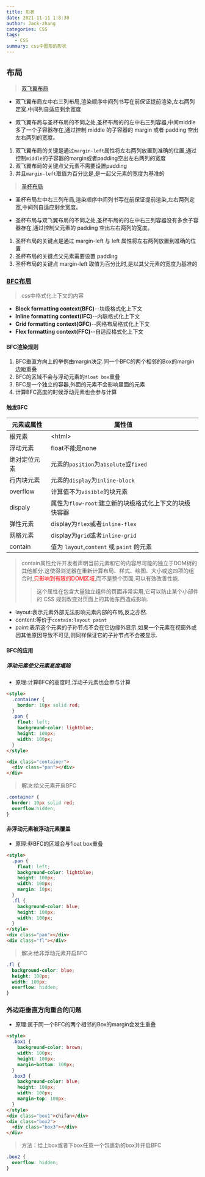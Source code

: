 ```yaml
---
title: 形状
date: 2021-11-11 1:8:30
author: Jack-zhang
categories: CSS
tags:
   - CSS
summary: css中图形的形状
---
```


## 布局

> [双飞翼布局](1.三栏布局/1.中间自适应/3.双飞翼布局.html)

* 双飞翼布局左中右三列布局,渲染顺序中间列书写在前保证提前渲染,左右两列定宽.中间列自适应剩余宽度

* 双飞翼布局与圣杯布局的不同之处,圣杯布局的的左中右三列容器,中间middle多了一个子容器存在,通过控制 middle 的子容器的 margin 或者 padding 空出左右两列的宽度。

1. 双飞翼布局的关键是通过`margin-left`属性将左右两列放置到准确的位置,通过控制`middle`的子容器的margin或者padding空出左右两列的宽度
2. 双飞翼布局的关键点父元素不需要设置padding
3. 并且`margin-left`取值为百分比是,是一起父元素的宽度为基准的

> [圣杯布局](1.三栏布局/1.中间自适应/4.圣杯布局.html)

* 圣杯布局左中右三列布局,渲染顺序中间列书写在前保证提前渲染,左右两列定宽,中间列自适应剩余宽度。

* 圣杯布局与双飞翼布局的不同之处,圣杯布局的的左中右三列容器没有多余子容器存在,通过控制父元素的 padding 空出左右两列的宽度。

1. 圣杯布局的关键点是通过 margin-left 与 left 属性将左右两列放置到准确的位置
2. 圣杯布局的关键点父元素需要设置 padding
3. 圣杯布局的关键点 margin-left 取值为百分比时,是以其父元素的宽度为基准的

### [BFC布局](1.三栏布局/1.中间自适应/2.BFC三栏布局.html)

>css中格式化上下文的内容

* **Block formatting context(BFC)**--块级格式化上下文
* **Inline formatting context(IFC)**--内联格式化上下文
* **Crid formatting context(GFC)**--网格布局格式化上下文
* **Flex formatting context(FFC)**--自适应格式化上下文

#### BFC渲染规则

1. BFC垂直方向上的举例由margin决定.同一个BFC的两个相邻的Box的margin边距重叠
2. BFC的区域不会与浮动元素的`float box`重叠
3. BFC是一个独立的容器,外面的元素不会影响里面的元素
4. 计算BFC高度的时候浮动元素也会参与计算

#### 触发BFC

| 元素或属性   | 属性值                                                 |
| ------------ | ------------------------------------------------------ |
| 根元素       | \<html>                                                |
| 浮动元素     | float不能是none                                        |
| 绝对定位元素 | 元素的`position`为`absolute`或`fixed`                  |
| 行内块元素   | 元素的`display`为`inline-block`                        |
| overflow     | 计算值不为`visible`的块元素                            |
| dispaly      | 属性为`flow-root`:建立新的块级格式化上下文的块级快容器 |
| 弹性元素     | display为`flex`或者`inline-flex`                       |
| 网格元素     | display为`grid`或者`inline-grid`                       |
| contain      | 值为 `layout`,`content` 或 `paint` 的元素              |

> contain属性允许开发者声明当前元素和它的内容尽可能的独立于DOM树的其他部分.这使得浏览器在重新计算布局、样式、绘图、大小或这四项的组合时,<span style="color:red">只影响到有限的DOM区域</span>,而不是整个页面,可以有效改善性能.
>>这个属性在包含大量独立组件的页面非常实用,它可以防止某个小部件的 CSS 规则改变对页面上的其他东西造成影响.

* layout:表示元素外部无法影响元素内部的布局,反之亦然.
* content:等价于`contain:layout paint`
* paint:表示这个元素的子孙节点不会在它边缘外显示.如果一个元素在视窗外或因其他原因导致不可见,则同样保证它的子孙节点不会被显示.

#### BFC的应用

##### 浮动元素使父元素高度塌陷

* 原理:计算BFC的高度时,浮动子元素也会参与计算

```html
<style>
  .container {
    border: 10px solid red;
  }
  .pan {
    float: left;
    background-color: lightblue;
    height: 100px;
    width: 100px;
  }
</style>

<div class="container">
  <div class="pan"></div>
</div>
```

> 解决:给父元素开启BFC

```css
.container {
  border: 10px solid red;
  overflow:hidden;
}
```

#### 非浮动元素被浮动元素覆盖

* 原理:非BFC的区域会与float box重叠

```html
<style>
  .pan {
    float: left;
    background-color: lightblue;
    height: 100px;
    width: 100px;
    margin: 10px;
  }
  .fl {
    background-color: blue;
    height: 100px;
    width: 100px;
  }
</style>
<div class="pan"></div>
<div class="fl"></div>
```

> 解决:给非浮动元素开启BFC

```css
.fl {
  background-color: blue;
  height: 100px;
  width: 100px;
  overflow: hidden;
}
```

### 外边距垂直方向重合的问题

* 原理:属于同一个BFC的两个相邻的Box的margin会发生重叠

```html
<style>
  .box1 {
    background-color: brown;
    width: 100px;
    height: 100px;
    margin-bottom: 100px;
  }
  .box3 {
    background-color: blue;
    height: 100px;
    width: 100px;
    margin-top: 100px;
  }
</style>
<div class="box1">chifan</div>
<div class="box2">
  <div class="box3"></div>
</div>
```

>方法：给上box或者下box任意一个包裹新的box并开启BFC

```css
.box2 {
  overflow: hidden;
}
```
